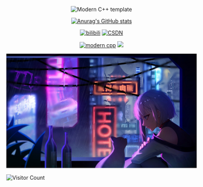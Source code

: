 <div id="title" align=center>

![Modern C++ template][github-sub-title:img]

[![Anurag's GitHub stats](https://github-readme-stats.vercel.app/api?username=Bbdolt&show_icons=true&theme=tokyonight)](https://b23.tv/iEJTnPp)

[![bilibili](https://img.shields.io/badge/bilibili-Bbdolt-pink)](https://space.bilibili.com/1698476122)
[![CSDN](https://img.shields.io/badge/CSDN-Bbdot-yellow)](https://blog.csdn.net/m0_73779708?type=blog)

[![modern cpp](https://img.shields.io/badge/code-Modern%20C++-blue)](https://learn.microsoft.com/zh-cn/cpp/cpp/welcome-back-to-cpp-modern-cpp) 
![](https://img.shields.io/badge/爱好-瞎折腾-red)

</div>

![头像](image/头像.jpg)

![Visitor Count](https://profile-counter.glitch.me/Bbdolt/count.svg)

[github-sub-title:img]: https://readme-typing-svg.herokuapp.com?font=Segoe+Script&center=true&lines=Bbdolt